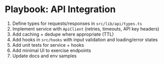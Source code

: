 # Playbook: API Integration

1. Define types for requests/responses in `src/lib/api/types.ts`
2. Implement service with `ApiClient` (retries, timeouts, API key headers)
3. Add caching + dedupe where appropriate (TTL)
4. Add hooks in `src/hooks` with input validation and loading/error states
5. Add unit tests for service + hooks
6. Add minimal UI to exercise endpoints
7. Update docs and env samples
